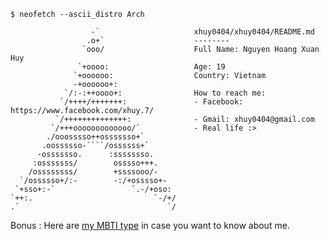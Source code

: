```
$ neofetch --ascii_distro Arch

                  -`                     xhuy0404/xhuy0404/README.md
                 .o+`                    --------
                `ooo/                    Full Name: Nguyen Hoang Xuan Huy
               `+oooo:                   Age: 19
              `+oooooo:                  Country: Vietnam
              -+oooooo+:                 
            `/:-:++oooo+:                How to reach me:
           `/++++/+++++++:               - Facebook: https://www.facebook.com/xhuy.7/
          `/++++++++++++++:              - Gmail: xhuy0404@gmail.com
         `/+++ooooooooooooo/`            - Real life :>
        ./ooosssso++osssssso+`           
       .oossssso-````/ossssss+`          
      -osssssso.      :ssssssso.         
     :osssssss/        osssso+++.
    /ossssssss/        +ssssooo/-
  `/ossssso+/:-        -:/+osssso+-
 `+sso+:-`                 `.-/+oso:
`++:.                           `-/+/
.`                                 `/

```
Bonus : Here are [my MBTI type](https://www.16personalities.com/infj-personality) in case you want to know about me.  

<!--
**Xhuy0404/Xhuy0404** is a ✨ _special_ ✨ repository because its `README.md` (this file) appears on your GitHub profile.

Here are some ideas to get you started:

- 🔭 I’m currently working on ...
- 🌱 I’m currently learning ...
- 👯 I’m looking to collaborate on ...
- 🤔 I’m looking for help with ...
- 💬 Ask me about ...
- 📫 How to reach me: ...
- 😄 Pronouns: ...
- ⚡ Fun fact: ...
-->
